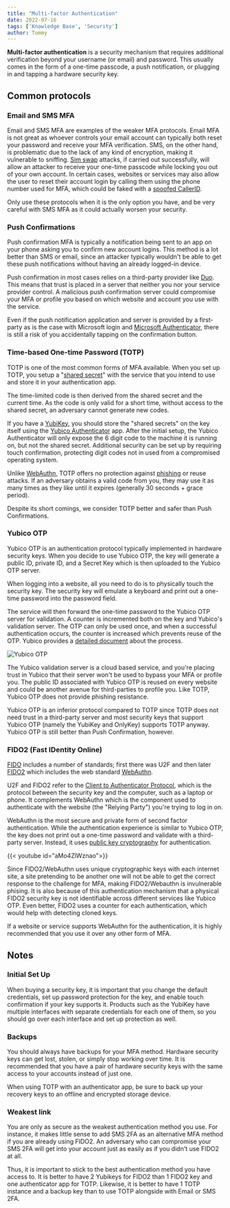 ```yaml
---
title: "Multi-factor Authentication"
date: 2022-07-16
tags: ['Knowledge Base', 'Security']
author: Tommy
---
```


**Multi-factor authentication** is a security mechanism that requires additional verification beyond your username (or email) and password. This usually comes in the form of a one-time passcode, a push notification, or plugging in and tapping a hardware security key.

## Common protocols

### Email and SMS MFA

Email and SMS MFA are examples of the weaker MFA protocols. Email MFA is not great as whoever controls your email account can typically both reset your password and receive your MFA verification. SMS, on the other hand, is problematic due to the lack of any kind of encryption, making it vulnerable to sniffing. [Sim swap](https://en.wikipedia.org/wiki/SIM_swap_scam) attacks, if carried out successfully, will allow an attacker to receive your one-time passcode while locking you out of your own account. In certain cases, websites or services may also allow the user to reset their account login by calling them using the phone number used for MFA, which could be faked with a [spoofed CallerID](https://en.wikipedia.org/wiki/Caller_ID_spoofing).

Only use these protocols when it is the only option you have, and be very careful with SMS MFA as it could actually worsen your security.

### Push Confirmations

Push confirmation MFA is typically a notification being sent to an app on your phone asking you to confirm new account logins. This method is a lot better than SMS or email, since an attacker typically wouldn't be able to get these push notifications without having an already logged-in device.

Push confirmation in most cases relies on a third-party provider like [Duo](https://duo.com/). This means that trust is placed in a server that neither you nor your service provider control. A malicious push confirmation server could compromise your MFA or profile you based on which website and account you use with the service.

Even if the push notification application and server is provided by a first-party as is the case with Microsoft login and [Microsoft Authenticator](https://www.microsoft.com/en-us/security/mobile-authenticator-app), there is still a risk of you accidentally tapping on the confirmation button.

### Time-based One-time Password (TOTP)

TOTP is one of the most common forms of MFA available. When you set up TOTP, you setup a "[shared secret](https://en.wikipedia.org/wiki/Shared_secret)" with the service that you intend to use and store it in your authentication app.

The time-limited code is then derived from the shared secret and the current time. As the code is only valid for a short time, without access to the shared secret, an adversary cannot generate new codes.

If you have a [YubiKey](https://www.yubico.com/), you should store the "shared secrets" on the key itself using the [Yubico Authenticator](https://www.yubico.com/products/yubico-authenticator/) app. After the initial setup, the Yubico Authenticator will only expose the 6 digit code to the machine it is running on, but not the shared secret. Additional security can be set up by requiring touch confirmation, protecting digit codes not in used from a compromised operating system.

Unlike [WebAuthn](#fido2-fast-identity-online), TOTP offers no protection against [phishing](https://en.wikipedia.org/wiki/Phishing) or reuse attacks. If an adversary obtains a valid code from you, they may use it as many times as they like until it expires (generally 30 seconds + grace period).

Despite its short comings, we consider TOTP better and safer than Push Confirmations.

### Yubico OTP

Yubico OTP is an authentication protocol typically implemented in hardware security keys. When you decide to use Yubico OTP, the key will generate a public ID, private ID, and a Secret Key which is then uploaded to the Yubico OTP server.

When logging into a website, all you need to do is to physically touch the security key. The security key will emulate a keyboard and print out a one-time password into the password field.

The service will then forward the one-time password to the Yubico OTP server for validation. A counter is incremented both on the key and Yubico's validation server. The OTP can only be used once, and when a successful authentication occurs, the counter is increased which prevents reuse of the OTP. Yubico provides a [detailed document](https://developers.yubico.com/OTP/OTPs_Explained.html) about the process.

![Yubico OTP](/images/yubico-otp.png)

The Yubico validation server is a cloud based service, and you're placing trust in Yubico that their server won't be used to bypass your MFA or profile you. The public ID associated with Yubico OTP is reused on every website and could be another avenue for third-parties to profile you. Like TOTP, Yubico OTP does not provide phishing resistance.

Yubico OTP is an inferior protocol compared to TOTP since TOTP does not need trust in a third-party server and most security keys that support Yubico OTP (namely the YubiKey and OnlyKey) supports TOTP anyway. Yubico OTP is still better than Push Confirmation, however.

### FIDO2 (Fast IDentity Online)

[FIDO](https://en.wikipedia.org/wiki/FIDO_Alliance) includes a number of standards; first there was U2F and then later [FIDO2](https://en.wikipedia.org/wiki/FIDO2_Project) which includes the web standard [WebAuthn](https://en.wikipedia.org/wiki/WebAuthn).

U2F and FIDO2 refer to the [Client to Authenticator Protocol](https://en.wikipedia.org/wiki/Client_to_Authenticator_Protocol), which is the protocol between the security key and the computer, such as a laptop or phone. It complements WebAuthn which is the component used to authenticate with the website (the "Relying Party") you're trying to log in on.

WebAuthn is the most secure and private form of second factor authentication. While the authentication experience is similar to Yubico OTP, the key does not print out a one-time password and validate with a third-party server. Instead, it uses [public key cryptography](https://en.wikipedia.org/wiki/Public-key_cryptography) for authentication.

{{< youtube id="aMo4ZlWznao">}}

Since FIDO2/WebAuthn uses unique cryptographic keys with each internet site, a site pretending to be another one will not be able to get the correct response to the challenge for MFA, making FIDO2/Webauthn is invulnerable phising. It is also because of this authentication mechanism that a physical FIDO2 security key is not identifiable across different services like Yubico OTP. Even better, FIDO2 uses a counter for each authentication, which would help with detecting cloned keys.

If a website or service supports WebAuthn for the authentication, it is highly recommended that you use it over any other form of MFA.

## Notes

### Initial Set Up

When buying a security key, it is important that you change the default credentials, set up password protection for the key, and enable touch confirmation if your key supports it. Products such as the YubiKey have multiple interfaces with separate credentials for each one of them, so you should go over each interface and set up protection as well.

### Backups

You should always have backups for your MFA method. Hardware security keys can get lost, stolen, or simply stop working over time. It is recommended that you have a pair of hardware security keys with the same access to your accounts instead of just one.

When using TOTP with an authenticator app, be sure to back up your recovery keys to an offline and encrypted storage device.

### Weakest link

You are only as secure as the weakest authentication method you use. For instance, it makes little sense to add SMS 2FA as an alternative MFA method if you are already using FIDO2. An adversary who can compromise your SMS 2FA will get into your account just as easily as if you didn't use FIDO2 at all.

Thus, it is important to stick to the best authentication method you have access to. It is better to have 2 Yubikeys for FIDO2 than 1 FIDO2 key and one authenticator app for TOTP. Likewise, it is better to have 1 TOTP instance and a backup key than to use TOTP alongside with Email or SMS 2FA.



